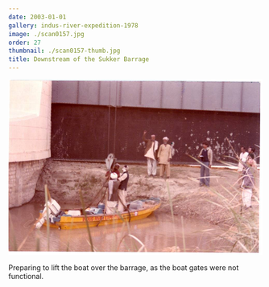 ```yaml
---
date: 2003-01-01
gallery: indus-river-expedition-1978
image: ./scan0157.jpg
order: 27
thumbnail: ./scan0157-thumb.jpg
title: Downstream of the Sukker Barrage
---
```


![Downstream of the Sukker Barrage](./scan0157.jpg)

Preparing to lift the boat over the barrage, as the boat gates were not functional.